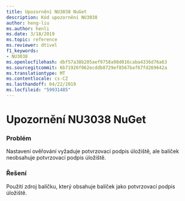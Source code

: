 ```yaml
---
title: Upozornění NU3038 NuGet
description: Kód upozornění NU3038
author: heng-liu
ms.author: henli
ms.date: 3/18/2019
ms.topic: reference
ms.reviewer: dtivel
f1_keywords:
- NU3038
ms.openlocfilehash: dbf57a38b205aef9758a98d016caba4336d76a63
ms.sourcegitcommit: 6b71926f062ecddb8729ef8567baf67fd269642a
ms.translationtype: MT
ms.contentlocale: cs-CZ
ms.lasthandoff: 04/22/2019
ms.locfileid: "59931485"
---
```

# <a name="nuget-warning-nu3038"></a>Upozornění NU3038 NuGet

### <a name="issue"></a>Problém

Nastavení ověřování vyžaduje potvrzovací podpis úložiště, ale balíček neobsahuje potvrzovací podpis úložiště.


### <a name="solution"></a>Řešení

Použití zdroj balíčku, který obsahuje balíček jako potvrzovací podpis úložiště.  